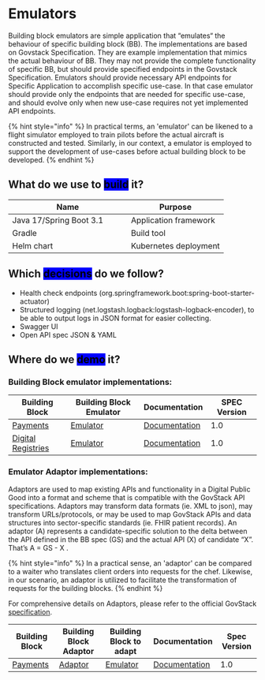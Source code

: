 # Emulators

Building block emulators are simple application that “emulates“ the behaviour of specific building block (BB). The implementations are based on Govstack Specification. They are example implementation that mimics the actual behaviour of BB. They may not provide the complete functionality of specific BB, but should provide specified endpoints in the Govstack Specification. Emulators should provide necessary API endpoints for Specific Application to accomplish specific use-case. In that case emulator should provide only the endpoints that are needed for specific use-case, and should evolve only when new use-case requires not yet implemented API endpoints.

{% hint style="info" %}
In practical terms, an 'emulator' can be likened to a flight simulator employed to train pilots before the actual aircraft is constructed and tested. Similarly, in our context, a emulator is employed to support the development of use-cases before actual building block to be developed.
{% endhint %}

## What do we use to <mark style="background-color:blue;">build</mark> it?

<table><thead><tr><th width="225">Name</th><th>Purpose</th></tr></thead><tbody><tr><td>Java 17/Spring Boot 3.1</td><td>Application framework</td></tr><tr><td>Gradle</td><td>Build tool</td></tr><tr><td>Helm chart</td><td>Kubernetes deployment</td></tr></tbody></table>

## Which <mark style="background-color:blue;">decisions</mark> do we follow?

* Health check endpoints (org.springframework.boot:spring-boot-starter-actuator)
* Structured logging (net.logstash.logback:logstash-logback-encoder), to be able to output logs in JSON format for easier collecting.
* Swagger UI
* Open API spec JSON & YAML

## Where do we <mark style="background-color:blue;">demo</mark> it?

### Building Block emulator implementations:

| Building Block                                                           | Building Block Emulator                                                                              | Documentation                                                                                                          | SPEC Version |
| ------------------------------------------------------------------------ | ---------------------------------------------------------------------------------------------------- | ---------------------------------------------------------------------------------------------------------------------- | ------------ |
| [Payments](https://govstack.gitbook.io/bb-payments/)                     | [Emulator](https://github.com/GovStackWorkingGroup/sandbox-bb-payments/tree/main/emulator)           | [Documentation](https://github.com/GovStackWorkingGroup/sandbox-bb-payments/blob/main/emulator/docs/1-main.md)         | 1.0          |
| [Digital Registries](https://govstack.gitbook.io/bb-digital-registries/) | [Emulator](https://github.com/GovStackWorkingGroup/sandbox-bb-digital-registries/tree/main/emulator) | [Documentation](https://github.com/GovStackWorkingGroup/sandbox-bb-digital-registries/blob/main/emulator/docs/main.md) | 1.0          |

### Emulator Adaptor implementations:

Adaptors are used to map existing APIs and functionality in a Digital Public Good into a format and scheme that is compatible with the GovStack API specifications. Adaptors may transform data formats (ie. XML to json), may transform URLs/protocols, or may be used to map GovStack APIs and data structures into sector-specific standards (ie. FHIR patient records). An adaptor (A) represents a candidate-specific solution to the delta between the API defined in the BB spec (GS) and the actual API (X) of candidate “X”. That’s A = GS - X .

{% hint style="info" %}
In a practical sense, an 'adaptor' can be compared to a waiter who translates client orders into requests for the chef. Likewise, in our scenario, an adaptor is utilized to facilitate the transformation of requests for the building blocks.
{% endhint %}

For comprehensive details on Adaptors, please refer to the official GovStack [specification](https://govstack.gitbook.io/specification/architecture-and-nonfunctional-requirements/6-onboarding#6.1-adapters).

| Building Block                                       | Building Block Adaptor                                                                   | Building Block to adapt                                                                    | Documentation                                                                                                 | Spec Version |
| ---------------------------------------------------- | ---------------------------------------------------------------------------------------- | ------------------------------------------------------------------------------------------ | ------------------------------------------------------------------------------------------------------------- | ------------ |
| [Payments](https://govstack.gitbook.io/bb-payments/) | [Adaptor](https://github.com/GovStackWorkingGroup/sandbox-bb-payments/tree/main/adapter) | [Emulator](https://github.com/GovStackWorkingGroup/sandbox-bb-payments/tree/main/emulator) | [Documentation](https://github.com/GovStackWorkingGroup/sandbox-bb-payments/blob/main/adapter/docs/1-main.md) | 1.0          |
